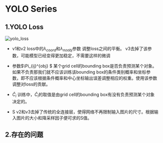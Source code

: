 # YOLO Series
## 1.YOLO Loss
![yolo_loss](E:\work\record\yolo_loss.png)

* v1和v2 loss中的$\lambda_{coord}$和$\lambda_{noobj}$参数
  调整loss之间的平衡。 v3去掉了该参数，可能模型已经变得更加稳定，不需要这样的微调

* 参数$\Pi_{ij}^{obj} $ 
  某个grid cell的bounding box是否负责预测某个对象。如果不负责那我们就不应该训练该bounding box的条件类别概率和坐标参数，即不应该根据条件概率和中心坐标输出误差调整相应的权重。使用该参数调整对loss的贡献。

* $\hat{C}_{i}$
  训练中，$\hat{C}_{i}$的取值是由grid cell的bounding box有没有负责预测某个对象决定的。

* S
v2和v3去掉了传统的全连接层，使得网络不再限制输入图片的尺寸。根据输入图片的大小和降采样因子便可求的S值。

## 2.存在的问题

